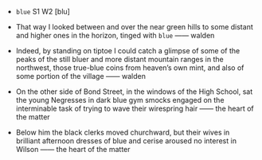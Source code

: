 - `blue` S1 W2 [blu]



-  That way I looked between and over the near green hills to some distant and higher ones in the horizon, tinged with `blue` —— walden

-  Indeed, by standing on tiptoe I could catch a glimpse of some of the peaks of the still bluer and more distant mountain ranges in the northwest, those true-blue coins from heaven’s own mint, and also of some portion of the village —— walden

-  On the other side of Bond Street, in the windows of the High School, sat the young Negresses in dark blue gym smocks engaged on the interminable task of trying to wave their wirespring hair —— the heart of the matter

-  Below him the black clerks moved churchward, but their wives in brilliant afternoon dresses of blue and cerise aroused no interest in Wilson —— the heart of the matter